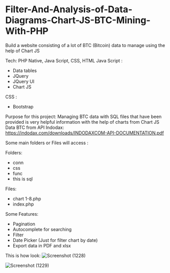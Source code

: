 # Filter-And-Analysis-of-Data-Diagrams-Chart-JS-BTC-Mining-With-PHP
Build a website consisting of a lot of BTC (Bitcoin) data to manage using the help of Chart JS

Tech: PHP Native, Java Script, CSS, HTML
Java Script :
- Data tables
- JQuery
- JQuery UI
- Chart JS

CSS :
- Bootstrap

Purpose for this project:
Managing BTC data with SQL files that have been provided is very helpful information with the help of charts from Chart JS
Data BTC from API Indodax: https://indodax.com/downloads/INDODAXCOM-API-DOCUMENTATION.pdf

Some main folders or Files will access :

Folders:
- conn
- css
- func
- this is sql

Files:
- chart 1-8.php
- index.php

Some Features:
- Pagination
- Autocomplete for searching
- Filter
- Date Picker (Just for filter chart by date)
- Export data in PDF and xlsx

This is how look:
![Screenshot (1228)](https://user-images.githubusercontent.com/71125093/175036158-d069973c-8654-48b3-9728-a51270cf8d39.png)

![Screenshot (1229)](https://user-images.githubusercontent.com/71125093/175036193-8e8e0e14-4b17-439a-8c2d-3dff5060560a.png)
